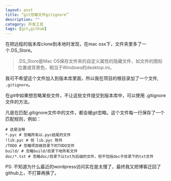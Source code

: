```yaml
---
layout: post
title: “git忽略文件gitignore”
description: ""
category: 开发工具
tags: [git,github]
---
```


在把远程的版本库clone到本地时发现，在mac osx下，文件夹里多了一个.DS_Store。

>.DS_Store是Mac OS保存文件夹的自定义属性的隐藏文件，如文件的图标位置或背景色，相当于Windows的desktop.ini。

我可不希望这个文件加入到版本库里面，所以我在项目的根目录加了一个文件, `.gitignore`。

在git中如果想忽略某些文件，不让这些文件提交到版本库中，可以使用 .gitignore文件的方法。

凡是在匹配.gitignore文件中的文件，都会被git忽略。这个文件每一行保存了一个匹配规则，例如：

    # 这是注释
    *.pyc # 忽略所有以.pyc结尾的文件
    !lib.pyc # 但 lib.pyc 除外
    /TODO # 忽略项目根目录下的TODO文件
    build/ # 忽略build/目录下地所有文件
    doc/*.txt # 忽略doc/目录下以txt为后缀的文件，但不包括doc子目录下的txt文件

PS: 不知道为什么最近的wordpress访问实在是太慢了，最终我又把博客迁回了github上，不打算再换了。
